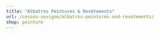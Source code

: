 ```yaml
---
title: "Albatros Peintures & Revêtements"
url: /cesson-sevigne/albatros-peintures-and-revetements/
shop: peinture
---
```


